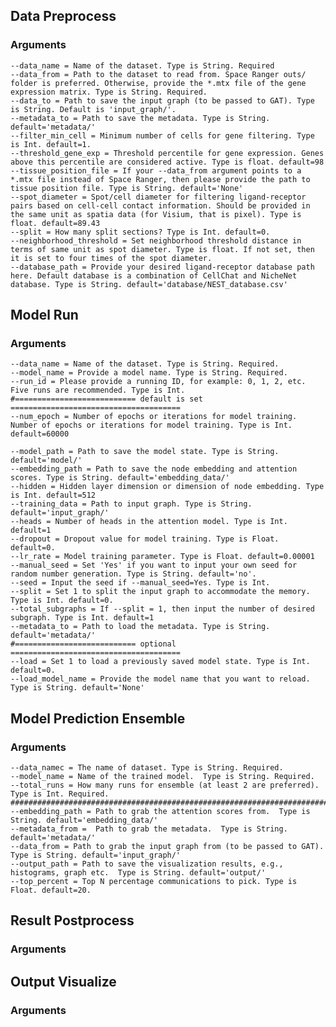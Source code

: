 ## Data Preprocess 
### Arguments
    --data_name = Name of the dataset. Type is String. Required
    --data_from = Path to the dataset to read from. Space Ranger outs/ folder is preferred. Otherwise, provide the *.mtx file of the gene expression matrix. Type is String. Required.
    --data_to = Path to save the input graph (to be passed to GAT). Type is String. Default is 'input_graph/'.
    --metadata_to = Path to save the metadata. Type is String. default='metadata/'
    --filter_min_cell = Minimum number of cells for gene filtering. Type is Int. default=1. 
    --threshold_gene_exp = Threshold percentile for gene expression. Genes above this percentile are considered active. Type is float. default=98
    --tissue_position_file = If your --data_from argument points to a *.mtx file instead of Space Ranger, then please provide the path to tissue position file. Type is String. default='None'
    --spot_diameter = Spot/cell diameter for filtering ligand-receptor pairs based on cell-cell contact information. Should be provided in the same unit as spatia data (for Visium, that is pixel). Type is float. default=89.43
    --split = How many split sections? Type is Int. default=0. 
    --neighborhood_threshold = Set neighborhood threshold distance in terms of same unit as spot diameter. Type is float. If not set, then it is set to four times of the spot diameter.
    --database_path = Provide your desired ligand-receptor database path here. Default database is a combination of CellChat and NicheNet database. Type is String. default='database/NEST_database.csv'

## Model Run 
### Arguments
    --data_name = Name of the dataset. Type is String. Required.  
    --model_name = Provide a model name. Type is String. Required. 
    --run_id = Please provide a running ID, for example: 0, 1, 2, etc. Five runs are recommended. Type is Int.
    #=========================== default is set ======================================
    --num_epoch = Number of epochs or iterations for model training. Number of epochs or iterations for model training. Type is Int. default=60000
    
    --model_path = Path to save the model state. Type is String. default='model/'  
    --embedding_path = Path to save the node embedding and attention scores. Type is String. default='embedding_data/'
    --hidden = Hidden layer dimension or dimension of node embedding. Type is Int. default=512
    --training_data = Path to input graph. Type is String. default='input_graph/'
    --heads = Number of heads in the attention model. Type is Int. default=1
    --dropout = Dropout value for model training. Type is Float. default=0.
    --lr_rate = Model training parameter. Type is Float. default=0.00001
    --manual_seed = Set 'Yes' if you want to input your own seed for random number generation. Type is String. default='no'. 
    --seed = Input the seed if --manual_seed=Yes. Type is Int. 
    --split = Set 1 to split the input graph to accommodate the memory. Type is Int. default=0. 
    --total_subgraphs = If --split = 1, then input the number of desired subgraph. Type is Int. default=1
    --metadata_to = Path to load the metadata. Type is String. default='metadata/'
    #=========================== optional ======================================
    --load = Set 1 to load a previously saved model state. Type is Int. default=0.  
    --load_model_name = Provide the model name that you want to reload. Type is String. default='None'

## Model Prediction Ensemble 
### Arguments
    --data_namec = The name of dataset. Type is String. Required.
    --model_name = Name of the trained model.  Type is String. Required.
    --total_runs = How many runs for ensemble (at least 2 are preferred). Type is Int. Required.
    #######################################################################################################
    --embedding_path = Path to grab the attention scores from.  Type is String. default='embedding_data/'
    --metadata_from =  Path to grab the metadata.  Type is String. default='metadata/' 
    --data_from = Path to grab the input graph from (to be passed to GAT).  Type is String. default='input_graph/'
    --output_path = Path to save the visualization results, e.g., histograms, graph etc.  Type is String. default='output/'
    --top_percent = Top N percentage communications to pick. Type is Float. default=20.
    


## Result Postprocess 
### Arguments

## Output Visualize 
### Arguments

